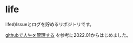 # life
lifeのIssueとログを貯めるリポジトリです。

[githubで人生を管理する](https://zenn.dev/hand_dot/articles/85c9640b7dcc66) を参考に2022.01からはじめました。
